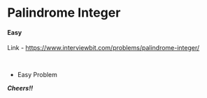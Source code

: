 # Palindrome Integer

#### Easy

Link - https://www.interviewbit.com/problems/palindrome-integer/


<br>

* Easy Problem

***Cheers!!***